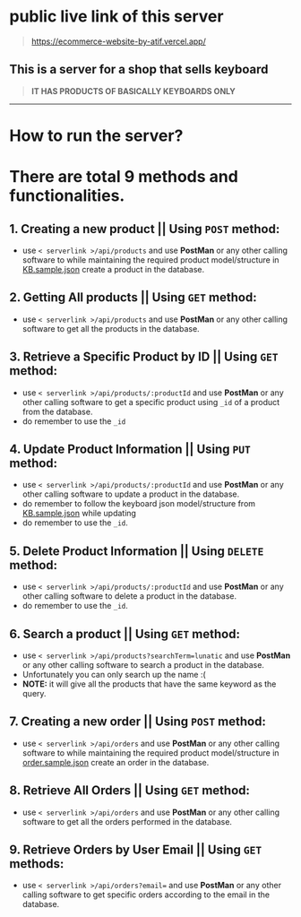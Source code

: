 # public live link of this server
> https://ecommerce-website-by-atif.vercel.app/

## This is a server for a shop that sells keyboard
> **IT HAS PRODUCTS OF BASICALLY KEYBOARDS ONLY**
---
# How to run the server?

# **There are total 9 methods and functionalities.**

## 1. Creating a new product || Using `POST` method:
   * use `< serverlink >/api/products` and use **PostMan** or any other calling software to while maintaining the required product model/structure in [KB.sample.json](https://github.com/AtifBatch5/Assignment-2-level-2/blob/main/KB.sample.json) create a product in the database.

## 2. Getting All products || Using `GET` method:
   * use `< serverlink >/api/products` and use **PostMan** or any other calling software to get all the products in the database.
  
## 3. Retrieve a Specific Product by ID || Using `GET` method:
   * use `< serverlink >/api/products/:productId` and use **PostMan** or any other calling software to get a specific product using `_id` of a product from the database.
   * do remember to use the `_id`
  
## 4. Update Product Information || Using `PUT` method:
   * use `< serverlink >/api/products/:productId` and use **PostMan** or any other calling software to update a product in the database.
   * do remember to follow the keyboard json model/structure from [KB.sample.json](https://github.com/AtifBatch5/Assignment-2-level-2/blob/main/KB.sample.json) while updating
   * do remember to use the `_id`.
    
## 5. Delete Product Information || Using `DELETE` method:
   * use `< serverlink >/api/products/:productId` and use **PostMan** or any other calling software to delete a product in the database.
   * do remember to use the `_id`.
  
## 6. Search a product || Using `GET` method:
   * use `< serverlink >/api/products?searchTerm=lunatic` and use **PostMan** or any other calling software to search a product in the database.
   * Unfortunately you can only search up the name :(
   * **NOTE:** it will give all the products that have the same keyword as the query.
  
## 7. Creating a new order || Using `POST` method:
   * use `< serverlink >/api/orders` and use **PostMan** or any other calling software to while maintaining the required product model/structure in [order.sample.json](https://github.com/AtifBatch5/Assignment-2-level-2/blob/main/order.sample.json) create an order in the database.

## 8. Retrieve All Orders || Using `GET` method:
   * use `< serverlink >/api/orders` and use **PostMan** or any other calling software to get all the orders performed in the database.

## 9. Retrieve Orders by User Email || Using `GET` methods:
   * use `< serverlink >/api/orders?email=`  and use **PostMan** or any other calling software to get specific orders according to the email in the database.
